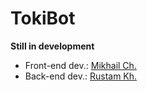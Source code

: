 # TokiBot


**Still in development**

- Front-end dev.:  [Mikhail Ch.](https://github.com/Mid1i)
- Back-end dev.: [Rustam Kh.](https://github.com/h0riz4n)
